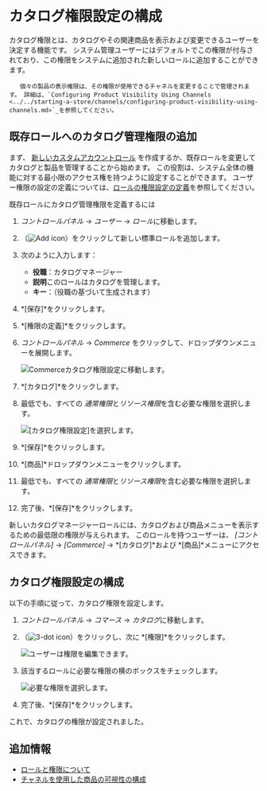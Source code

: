# カタログ権限設定の構成

カタログ権限とは、カタログやその関連商品を表示および変更できるユーザーを決定する機能です。 システム管理ユーザーにはデフォルトでこの権限が付与されており、この権限をシステムに追加された新しいロールに追加することができます。

``` note::
   個々の製品の表示権限は、その権限が使用できるチャネルを変更することで管理されます。 詳細は、`Configuring Product Visibility Using Channels <../../starting-a-store/channels/configuring-product-visibility-using-channels.md>`_を参照してください。
```

## 既存ロールへのカタログ管理権限の追加

まず、 [新しいカスタムアカウントロール](../../account-management/creating-a-custom-account-role.md) を作成するか、既存ロールを変更してカタログと製品を管理することから始めます。 この役割は、システム全体の機能に対する最小限のアクセス権を持つように設定することができます。 ユーザー権限の設定の定義については、[ロールの権限設定の定義](https://learn.liferay.com/dxp/7.x/en/users-and-permissions/roles-and-permissions/defining-role-permissions.html)を参照してください。

既存ロールにカタログ管理権限を定義するには

1.  *コントロールパネル* → *ユーザー* → *ロール*に移動します。

2.  （![Add icon](../../images/icon-add.png)）をクリックして新しい標準ロールを追加します。

3.  次のように入力します：

      - **役職**：カタログマネージャー
      - **説明**このロールはカタログを管理します。
      - **キー**：（役職の基づいて生成されます）

4.  *[保存]*をクリックします。

5.  *[権限の定義]*をクリックします。

6.  *コントロールパネル* → *Commerce* をクリックして、ドロップダウンメニューを展開します。

    ![Commerceカタログ権限設定に移動します。](./configuring-catalog-permissions/images/03.png)

7.  *[カタログ]*をクリックします。

8.  最低でも、すべての *通常権限*と*リソース権限*を含む必要な権限を選択します。

    ![[カタログ権限設定]を選択します。](./configuring-catalog-permissions/images/04.png)

9.  *[保存]*をクリックします。

10. *[商品]*ドロップダウンメニューをクリックします。

11. 最低でも、すべての *通常権限*と*リソース権限*を含む必要な権限を選択します。

12. 完了後、*[保存]*をクリックします。

新しいカタログマネージャーロールには、カタログおよび商品メニューを表示するための最低限の権限が与えられます。 このロールを持つユーザーは、 *[コントロールパネル]* → *[Commerce]* → *[カタログ]*および *[商品]*メニューにアクセスできます。

## カタログ権限設定の構成

以下の手順に従って、カタログ権限を設定します。

1.  *コントロールパネル* → *コマース* → *カタログ*に移動します。

2.  （![3-dot icon](../../images/icon-actions.png)）をクリックし、次に *[権限]*をクリックします。

    ![ユーザーは権限を編集できます。](./configuring-catalog-permissions/images/01.png)

3.  該当するロールに必要な権限の横のボックスをチェックします。

    ![必要な権限を選択します。](./configuring-catalog-permissions/images/02.png)

4.  完了後、*[保存]*をクリックします。

これで、カタログの権限が設定されました。

## 追加情報

  - [ロールと権限について](https://learn.liferay.com/dxp/7.x/en/users-and-permissions/roles-and-permissions/understanding-roles-and-permissions.html)
  - [チャネルを使用した商品の可視性の構成](../../starting-a-store/channels/configuring-product-visibility-using-channels.md)
